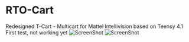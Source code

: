 # RTO-Cart
Redesigned T-Cart - Multicart for Mattel Intellivision based on Teensy 4.1
First test, not working yet
![ScreenShot](https://raw.githubusercontent.com/aotta/RTO-Cart/raw/main/RTO1.jpg)
![ScreenShot](https://raw.githubusercontent.com/aotta/RTO-Cart/raw/main/RTO3.jpg)
